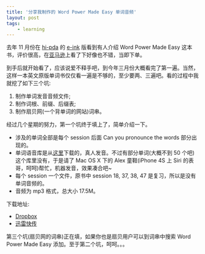 ```yaml
---
title: '分享我制作的 Word Power Made Easy 单词音频'
layout: post
tags:
    - learning
---
```


去年 11 月份在 [hi-pda][hi-pda] 的 [e-ink][e-ink] 版看到有人介绍 Word Power Made Easy 这本书，评价很高，在[亚马逊][amazon]上看了下好像也不错，当即下单。

到手后就开始看了，应该说爱不释手吧，到今年三月份大概看完了第一遍。当然，这样一本英文原版单词书仅仅看一遍是不够的，至少要两、三遍吧。看的过程中我就挖了如下三个坑:

1. 制作单词发音音频文件;
2. 制作词根、前缀、后缀表;
3. 制作扇贝网(一个背单词的网站)词串。

经过几个星期的努力，第一个坑终于填上了，简单介绍一下。

- 涉及的单词全部是每个 session 后面 Can you pronounce the words 部分出现的。
- 单词语音库是从[这里](http://www.verycd.com/topics/133276/)下载的，真人发音。不过有部分单词(大概不到 50 个吧)这个库里没有，于是请了 Mac OS X 下的 Alex 童鞋(iPhone 4S 上 Siri 的表哥，呵呵)帮忙，机器发音，效果凑合吧~
- 每个 session 一个文件，原书中 session 18, 37, 38, 47 是复习，所以是没有单词音频的。
- 音频为 mp3 格式，总大小 17.5M。

下载地址:

- [Dropbox](https://www.dropbox.com/sh/qsbl9r1e8bvfsqk/eW6XpGcHJf)
- [迅雷快传](http://kuai.xunlei.com/d/YBEJWAWCRELJ)

第三个坑(扇贝网的词串)正在填，如果你也是扇贝用户可以到词串中搜索 Word Power Made Easy 添加。至于第二个坑，呵呵。。。

[hi-pda]: http://www.hi-pda.com
[e-ink]: http://www.hi-pda.com/forum/forumdisplay.php?fid=59
[amazon]: http://www.amazon.cn/Word-Power-Made-Easy-The-Complete-Handbook-for-Building-a-Superior-Vocabulary-Lewis-Norman/dp/067174190X/ref=sr_1_1?ie=UTF8&qid=1332423432&sr=8-1
